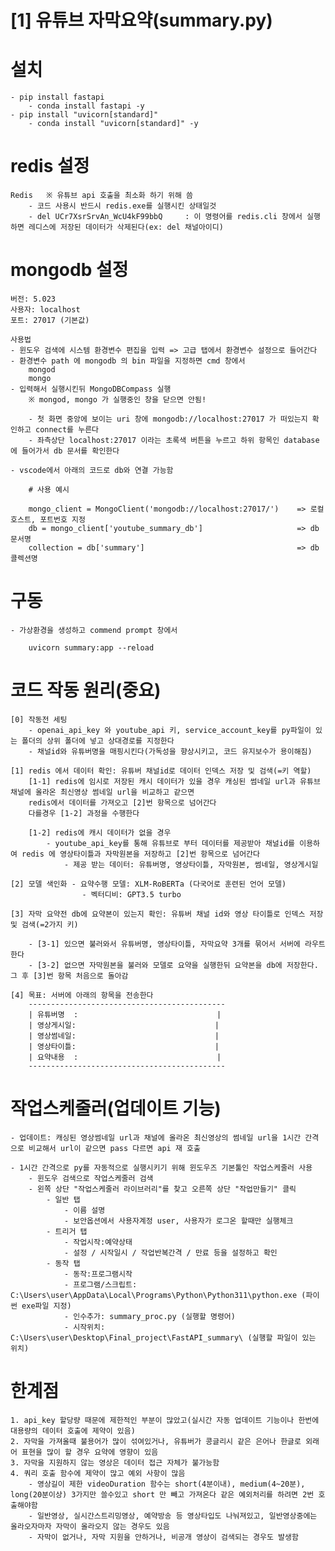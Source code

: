 
# [1] 유튜브 자막요약(summary.py)

# 설치

    - pip install fastapi
        - conda install fastapi -y
    - pip install "uvicorn[standard]"
        - conda install "uvicorn[standard]" -y

# redis 설정

    Redis   ※ 유튜브 api 호출을 최소화 하기 위해 씀
        - 코드 사용시 반드시 redis.exe를 실행시킨 상태일것
        - del UCr7XsrSrvAn_WcU4kF99bbQ     : 이 명령어를 redis.cli 창에서 실행하면 레디스에 저장된 데이터가 삭제된다(ex: del 채널아이디)

# mongodb 설정

    버전: 5.023
    사용자: localhost
    포트: 27017 (기본값)

    사용법
    - 윈도우 검색에 시스템 환경변수 편집을 입력 => 고급 탭에서 환경변수 설정으로 들어간다
    - 환경변수 path 에 mongodb 의 bin 파일을 지정하면 cmd 창에서
        mongod
        mongo    
    - 입력해서 실행시킨뒤 MongoDBCompass 실행
        ※ mongod, mongo 가 실행중인 창을 닫으면 안됨!

        - 첫 화면 중앙에 보이는 uri 창에 mongodb://localhost:27017 가 떠있는지 확인하고 connect를 누른다
        - 좌측상단 localhost:27017 이라는 초록색 버튼을 누르고 하위 항목인 database에 들어가서 db 문서를 확인한다

    - vscode에서 아래의 코드로 db와 연결 가능함
        
        # 사용 예시
        
        mongo_client = MongoClient('mongodb://localhost:27017/')    => 로컬호스트, 포트번호 지정
        db = mongo_client['youtube_summary_db']                     => db 문서명
        collection = db['summary']                                  => db 콜렉션명

# 구동

    - 가상환경을 생성하고 commend prompt 창에서

        uvicorn summary:app --reload

# 코드 작동 원리(중요)

    [0] 작동전 세팅
        - openai_api_key 와 youtube_api 키, service_account_key를 py파일이 있는 폴더의 상위 폴더에 넣고 상대경로를 지정한다
        - 채널id와 유튜버명을 매핑시킨다(가독성을 향상시키고, 코드 유지보수가 용이해짐)

    [1] redis 에서 데이터 확인: 유튜버 채널id로 데이터 인덱스 저장 및 검색(=키 역할)
        [1-1] redis에 임시로 저장된 캐시 데이터가 있을 경우 캐싱된 썸네일 url과 유튜브 채널에 올라온 최신영상 썸네일 url을 비교하고 같으면
        redis에서 데이터를 가져오고 [2]번 항목으로 넘어간다
        다를경우 [1-2] 과정을 수행한다
            
        [1-2] redis에 캐시 데이터가 없을 경우
            - youtube_api_key를 통해 유튜브로 부터 데이터를 제공받아 채널id를 이용하여 redis 에 영상타이틀과 자막원본을 저장하고 [2]번 항목으로 넘어간다
                - 제공 받는 데이터: 유튜버명, 영상타이틀, 자막원본, 썸네일, 영상게시일
    
    [2] 모델 색인화 - 요약수행 모델: XLM-RoBERTa (다국어로 훈련된 언어 모델)
                    - 벡터디비: GPT3.5 turbo

    [3] 자막 요약전 db에 요약본이 있는지 확인: 유튜버 채널 id와 영상 타이틀로 인덱스 저장 및 검색(=2가지 키)

        - [3-1] 있으면 불러와서 유튜버명, 영상타이틀, 자막요약 3개를 묶어서 서버에 라우트한다
        - [3-2] 없으면 자막원본을 불러와 모델로 요약을 실행한뒤 요약본을 db에 저장한다. 그 후 [3]번 항목 처음으로 돌아감
    
    [4] 목표: 서버에 아래의 항목을 전송한다
        --------------------------------------------
        | 유튜버명  :                               |
        | 영상게시일:                               |
        | 영상썸네일:                               |
        | 영상타이틀:                               |
        | 요약내용  :                               |
        --------------------------------------------

# 작업스케줄러(업데이트 기능)

    - 업데이트: 캐싱된 영상썸네일 url과 채널에 올라온 최신영상의 썸네일 url을 1시간 간격으로 비교해서 url이 같으면 pass 다르면 api 재 호출

    - 1시간 간격으로 py를 자동적으로 실행시키기 위해 윈도우즈 기본툴인 작업스케줄러 사용
        - 윈도우 검색으로 작업스케줄러 검색
        - 왼쪽 상단 "작업스케줄러 라이브러리"를 찾고 오른쪽 상단 "작업만들기" 클릭
            - 일반 탭
                - 이름 설명 
                - 보안옵션에서 사용자계정 user, 사용자가 로그온 할때만 실행체크
            - 트리거 탭
                - 작업시작:예약상태
                - 설정 / 시작일시 / 작업반복간격 / 만료 등을 설정하고 확인
            - 동작 탭
                - 동작:프로그램시작
                - 프로그램/스크립트: C:\Users\user\AppData\Local\Programs\Python\Python311\python.exe (파이썬 exe파일 지정)
                - 인수추가: summary_proc.py (실행할 명령어)
                - 시작위치: C:\Users\user\Desktop\Final_project\FastAPI_summary\ (실행할 파일이 있는 위치)

# 한계점

    1. api_key 할당량 때문에 제한적인 부분이 많았고(실시간 자동 업데이트 기능이나 한번에 대용량의 데이터 호출에 제약이 있음)
    2. 자막을 가져올때 불용어가 많이 섞여있거나, 유튜버가 콩글리시 같은 은어나 한글로 외래어 표현을 많이 할 경우 요약에 영향이 있음
    3. 자막을 지원하지 않는 영상은 데이터 접근 자체가 불가능함
    4. 쿼리 호출 함수에 제약이 많고 예외 사항이 많음
        - 영상길이 제한 videoDuration 함수는 short(4분이내), medium(4~20분), long(20분이상) 3가지만 쓸수있고 short 만 빼고 가져온다 같은 예외처리를 하려면 2번 호출해야함
        - 일반영상, 실시간스트리밍영상, 예약방송 등 영상타입도 나눠져있고, 일반영상중에는 올라오자마자 자막이 올라오지 않는 경우도 있음
        - 자막이 없거나, 자막 지원을 안하거나, 비공개 영상이 검색되는 경우도 발생함
